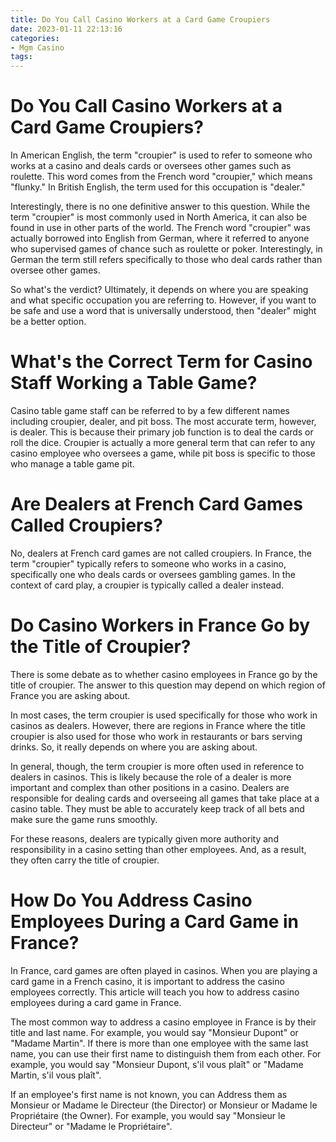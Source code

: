```yaml
---
title: Do You Call Casino Workers at a Card Game Croupiers
date: 2023-01-11 22:13:16
categories:
- Mgm Casino
tags:
---
```



#  Do You Call Casino Workers at a Card Game Croupiers?

In American English, the term "croupier" is used to refer to someone who works at a casino and deals cards or oversees other games such as roulette. This word comes from the French word "croupier," which means "flunky." In British English, the term used for this occupation is "dealer."

Interestingly, there is no one definitive answer to this question. While the term "croupier" is most commonly used in North America, it can also be found in use in other parts of the world. The French word "croupier" was actually borrowed into English from German, where it referred to anyone who supervised games of chance such as roulette or poker. Interestingly, in German the term still refers specifically to those who deal cards rather than oversee other games.

So what's the verdict? Ultimately, it depends on where you are speaking and what specific occupation you are referring to. However, if you want to be safe and use a word that is universally understood, then "dealer" might be a better option.

#  What's the Correct Term for Casino Staff Working a Table Game?

Casino table game staff can be referred to by a few different names including croupier, dealer, and pit boss. The most accurate term, however, is dealer. This is because their primary job function is to deal the cards or roll the dice. Croupier is actually a more general term that can refer to any casino employee who oversees a game, while pit boss is specific to those who manage a table game pit.

#  Are Dealers at French Card Games Called Croupiers?

No, dealers at French card games are not called croupiers. In France, the term "croupier" typically refers to someone who works in a casino, specifically one who deals cards or oversees gambling games. In the context of card play, a croupier is typically called a dealer instead.

#  Do Casino Workers in France Go by the Title of Croupier?

There is some debate as to whether casino employees in France go by the title of croupier. The answer to this question may depend on which region of France you are asking about.

In most cases, the term croupier is used specifically for those who work in casinos as dealers. However, there are regions in France where the title croupier is also used for those who work in restaurants or bars serving drinks. So, it really depends on where you are asking about.

In general, though, the term croupier is more often used in reference to dealers in casinos. This is likely because the role of a dealer is more important and complex than other positions in a casino. Dealers are responsible for dealing cards and overseeing all games that take place at a casino table. They must be able to accurately keep track of all bets and make sure the game runs smoothly.

For these reasons, dealers are typically given more authority and responsibility in a casino setting than other employees. And, as a result, they often carry the title of croupier.

#  How Do You Address Casino Employees During a Card Game in France?

In France, card games are often played in casinos. When you are playing a card game in a French casino, it is important to address the casino employees correctly. This article will teach you how to address casino employees during a card game in France.

The most common way to address a casino employee in France is by their title and last name. For example, you would say "Monsieur Dupont" or "Madame Martin". If there is more than one employee with the same last name, you can use their first name to distinguish them from each other. For example, you would say "Monsieur Dupont, s'il vous plaît" or "Madame Martin, s'il vous plaît".

If an employee's first name is not known, you can Address them as Monsieur or Madame le Directeur (the Director) or Monsieur or Madame le Propriétaire (the Owner). For example, you would say "Monsieur le Directeur" or "Madame le Propriétaire".